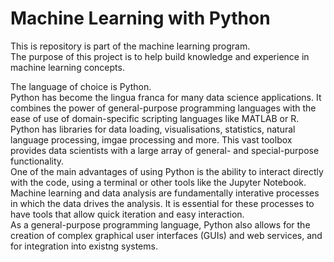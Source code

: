 # Machine Learning with Python

This is repository is part of the machine learning program.  
The purpose of this project is to help build knowledge and experience in machine learning concepts.

The language of choice is Python.  
Python has become the lingua franca for many data science applications. It combines the power of general-purpose programming languages with the ease of use of domain-specific scripting languages like MATLAB or R.  
Python has libraries for data loading, visualisations, statistics, natural language processing, imgae processing and more. This vast toolbox provides data scientists with a large array of general- and special-purpose functionality.  
One of the main advantages of using Python is the ability to interact directly with the code, using a terminal or other tools like the Jupyter Notebook.  
Machine learning and data analysis are fundamentally interative processes in which the data drives the analysis. It is essential for these processes to have tools that allow quick iteration and easy interaction.  
As a general-purpose programming language, Python also allows for the creation of complex graphical user interfaces (GUIs) and web services, and for integration into existng systems.  

